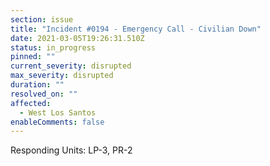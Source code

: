 ```yaml
---
section: issue
title: "Incident #0194 - Emergency Call - Civilian Down"
date: 2021-03-05T19:26:31.510Z
status: in_progress
pinned: ""
current_severity: disrupted
max_severity: disrupted
duration: ""
resolved_on: ""
affected:
  - West Los Santos
enableComments: false
---
```

Responding Units: LP-3, PR-2